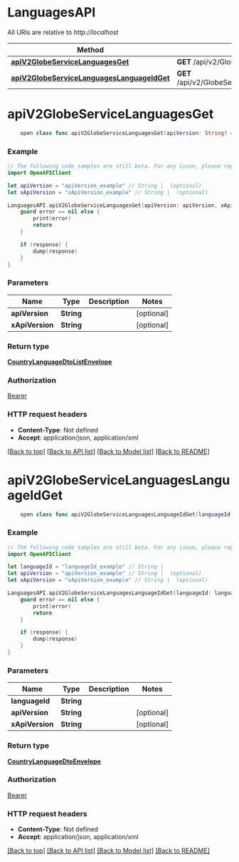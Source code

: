 # LanguagesAPI

All URIs are relative to *http://localhost*

Method | HTTP request | Description
------------- | ------------- | -------------
[**apiV2GlobeServiceLanguagesGet**](LanguagesAPI.md#apiv2globeservicelanguagesget) | **GET** /api/v2/GlobeService/Languages | 
[**apiV2GlobeServiceLanguagesLanguageIdGet**](LanguagesAPI.md#apiv2globeservicelanguageslanguageidget) | **GET** /api/v2/GlobeService/Languages/{languageId} | 


# **apiV2GlobeServiceLanguagesGet**
```swift
    open class func apiV2GlobeServiceLanguagesGet(apiVersion: String? = nil, xApiVersion: String? = nil, completion: @escaping (_ data: CountryLanguageDtoListEnvelope?, _ error: Error?) -> Void)
```



### Example
```swift
// The following code samples are still beta. For any issue, please report via http://github.com/OpenAPITools/openapi-generator/issues/new
import OpenAPIClient

let apiVersion = "apiVersion_example" // String |  (optional)
let xApiVersion = "xApiVersion_example" // String |  (optional)

LanguagesAPI.apiV2GlobeServiceLanguagesGet(apiVersion: apiVersion, xApiVersion: xApiVersion) { (response, error) in
    guard error == nil else {
        print(error)
        return
    }

    if (response) {
        dump(response)
    }
}
```

### Parameters

Name | Type | Description  | Notes
------------- | ------------- | ------------- | -------------
 **apiVersion** | **String** |  | [optional] 
 **xApiVersion** | **String** |  | [optional] 

### Return type

[**CountryLanguageDtoListEnvelope**](CountryLanguageDtoListEnvelope.md)

### Authorization

[Bearer](../README.md#Bearer)

### HTTP request headers

 - **Content-Type**: Not defined
 - **Accept**: application/json, application/xml

[[Back to top]](#) [[Back to API list]](../README.md#documentation-for-api-endpoints) [[Back to Model list]](../README.md#documentation-for-models) [[Back to README]](../README.md)

# **apiV2GlobeServiceLanguagesLanguageIdGet**
```swift
    open class func apiV2GlobeServiceLanguagesLanguageIdGet(languageId: String, apiVersion: String? = nil, xApiVersion: String? = nil, completion: @escaping (_ data: CountryLanguageDtoEnvelope?, _ error: Error?) -> Void)
```



### Example
```swift
// The following code samples are still beta. For any issue, please report via http://github.com/OpenAPITools/openapi-generator/issues/new
import OpenAPIClient

let languageId = "languageId_example" // String | 
let apiVersion = "apiVersion_example" // String |  (optional)
let xApiVersion = "xApiVersion_example" // String |  (optional)

LanguagesAPI.apiV2GlobeServiceLanguagesLanguageIdGet(languageId: languageId, apiVersion: apiVersion, xApiVersion: xApiVersion) { (response, error) in
    guard error == nil else {
        print(error)
        return
    }

    if (response) {
        dump(response)
    }
}
```

### Parameters

Name | Type | Description  | Notes
------------- | ------------- | ------------- | -------------
 **languageId** | **String** |  | 
 **apiVersion** | **String** |  | [optional] 
 **xApiVersion** | **String** |  | [optional] 

### Return type

[**CountryLanguageDtoEnvelope**](CountryLanguageDtoEnvelope.md)

### Authorization

[Bearer](../README.md#Bearer)

### HTTP request headers

 - **Content-Type**: Not defined
 - **Accept**: application/json, application/xml

[[Back to top]](#) [[Back to API list]](../README.md#documentation-for-api-endpoints) [[Back to Model list]](../README.md#documentation-for-models) [[Back to README]](../README.md)

